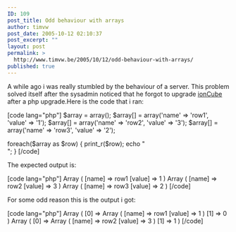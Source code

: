 ```yaml
---
ID: 109
post_title: Odd behaviour with arrays
author: timvw
post_date: 2005-10-12 02:10:37
post_excerpt: ""
layout: post
permalink: >
  http://www.timvw.be/2005/10/12/odd-behaviour-with-arrays/
published: true
---
```

<p>A while ago i was really stumbled by the behaviour of a server. This problem solved itself after the sysadmin noticed that he forgot to upgrade <a href="http://www.ioncube.com/">ionCube</a> after a php upgrade.Here is the code that i ran:</p>
[code lang="php"]
$array = array();
$array[] = array('name' => 'row1', 'value' => '1');
$array[] = array('name' => 'row2', 'value' => '3');
$array[] = array('name' => 'row3', 'value' => '2');

foreach($array as $row)
{
  print_r($row);
  echo "<br />";
}
[/code]
<p>The expected output is:</p>
[code lang="php"]
Array ( [name] => row1 [value] => 1 )
Array ( [name] => row2 [value] => 3 )
Array ( [name] => row3 [value] => 2 )
[/code]
<p>For some odd reason this is the output i got:</p>
[code lang="php"]
Array ( [0] => Array ( [name] => row1 [value] => 1 ) [1] => 0 )
Array ( [0] => Array ( [name] => row2 [value] => 3 ) [1] => 1 )
[/code]